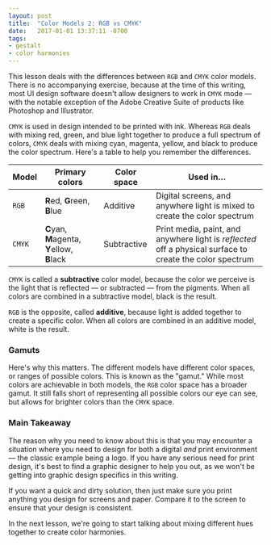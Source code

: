 ```yaml
---
layout: post
title:  "Color Models 2: RGB vs CMYK"
date:   2017-01-01 13:37:11 -0700
tags:
- gestalt
- color harmonies
---
```

This lesson deals with the differences between `RGB` and `CMYK` color models. There is no accompanying exercise, because at the time of this writing, most UI design software doesn't allow designers to work in `CMYK` mode — with the notable exception of the Adobe Creative Suite of products like Photoshop and Illustrator.

`CMYK` is used in design intended to be printed with ink. Whereas `RGB` deals with mixing red, green, and blue light together to produce a full spectrum of colors, `CMYK` deals with mixing cyan, magenta, yellow, and black to produce the color spectrum. Here's a table to help you remember the differences.

| Model | Primary colors | Color space | Used in… |
|-|-|-|-|
| `RGB` | **R**ed, **G**reen, **B**lue | Additive | Digital screens, and anywhere light is mixed to create the color spectrum |
| `CMYK` | **C**yan, **M**agenta, **Y**ellow, **B**lack | Subtractive | Print media, paint, and anywhere light is *reflected* off a physical surface to create the color spectrum |

`CMYK` is called a **subtractive** color model, because the color we perceive is the light that is reflected — or subtracted — from the pigments. When all colors are combined in a subtractive model, black is the result.

`RGB` is the opposite, called **additive**, because light is added together to create a specific color. When all colors are combined in an additive model, white is the result.

### Gamuts

Here's why this matters. The different models have different color spaces, or ranges of possible colors. This is known as the "gamut." While most colors are achievable in both models, the `RGB` color space has a broader gamut. It still falls short of representing all possible colors our eye can see, but allows for brighter colors than the `CMYK` space.

### Main Takeaway

The reason why you need to know about this is that you may encounter a situation where you need to design for both a digital *and* print environment — the classic example being a logo. If you have any serious need for print design, it's best to find a graphic designer to help you out, as we won't be getting into graphic design specifics in this writing.

If you want a quick and dirty solution, then just make sure you print anything you design for screens and paper. Compare it to the screen to ensure that your design is consistent.

In the next lesson, we're going to start talking about mixing different hues together to create color harmonies.
